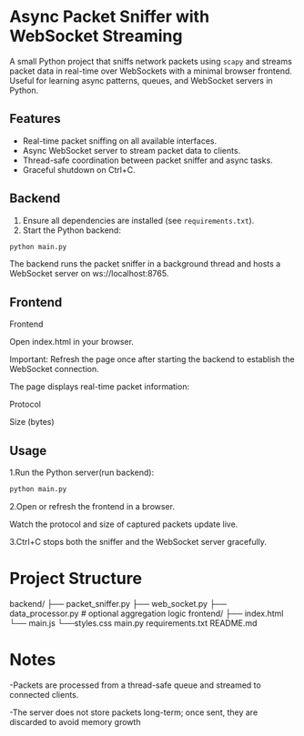 # Async Packet Sniffer with WebSocket Streaming

A small Python project that sniffs network packets using `scapy` and streams packet data in real-time over WebSockets with a minimal browser frontend. Useful for learning async patterns, queues, and WebSocket servers in Python.

## Features

- Real-time packet sniffing on all available interfaces.
- Async WebSocket server to stream packet data to clients.
- Thread-safe coordination between packet sniffer and async tasks.
- Graceful shutdown on Ctrl+C.

## Backend

1. Ensure all dependencies are installed (see `requirements.txt`).
2. Start the Python backend:

```bash
python main.py
```
The backend runs the packet sniffer in a background thread and hosts a WebSocket server on ws://localhost:8765.


## Frontend

Frontend

Open index.html in your browser.

Important: Refresh the page once after starting the backend to establish the WebSocket connection.

The page displays real-time packet information:

Protocol

Size (bytes)

## Usage

1.Run the Python server(run backend):

```bash
python main.py
```

2.Open or refresh the frontend in a browser.

Watch the protocol and size of captured packets update live.

3.Ctrl+C stops both the sniffer and the WebSocket server gracefully.

# Project Structure


backend/
├── packet_sniffer.py
├── web_socket.py
├── data_processor.py  # optional aggregation logic
frontend/ 
├── index.html
└── main.js
└──styles.css
main.py
requirements.txt
README.md

# Notes

-Packets are processed from a thread-safe queue and streamed to connected clients.

-The server does not store packets long-term; once sent, they are discarded to avoid memory growth
